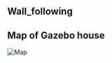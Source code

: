 ## Wall_following


## Map of Gazebo house
![Map](https://github.com/boradj/Turtlebot3/blob/main/Lab%203/Images/mappinghouse.png)
